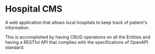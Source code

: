 # Hospital CMS

A web application that allows local hospitals to keep track of patient's information. 

This is accomplished by having CRUD operations on all the Entities and having a RESTful API that complies with the specifications of OpenAPI standard.